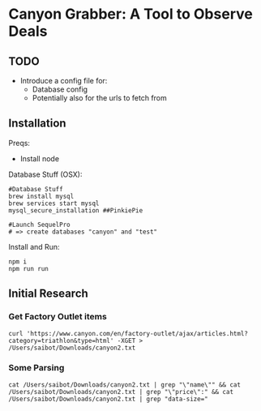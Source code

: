# Canyon Grabber: A Tool to Observe Deals 

## TODO
* Introduce a config file for:
   * Database config
   * Potentially also for the urls to fetch from

## Installation 

Preqs:
- Install node

Database Stuff (OSX):
```
#Database Stuff
brew install mysql
brew services start mysql
mysql_secure_installation ##PinkiePie

#Launch SequelPro
# => create databases "canyon" and "test"
```

Install and Run:
```
npm i
npm run run
```

## Initial Research

### Get Factory Outlet items
```
curl 'https://www.canyon.com/en/factory-outlet/ajax/articles.html?category=triathlon&type=html' -XGET > /Users/saibot/Downloads/canyon2.txt 
```

### Some Parsing
```
cat /Users/saibot/Downloads/canyon2.txt | grep "\"name\"" && cat /Users/saibot/Downloads/canyon2.txt | grep "\"price\":" && cat /Users/saibot/Downloads/canyon2.txt | grep "data-size="
```
